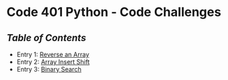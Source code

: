 # Code 401 Python - Code Challenges

## *Table of Contents*

- Entry 1: [Reverse an Array](https://bradley-hower.github.io/data-structures-and-algorithms-401/code-challenges/class-01)
- Entry 2: [Array Insert Shift](https://bradley-hower.github.io/data-structures-and-algorithms-401/code-challenges/class-02)
- Entry 3: [Binary Search](https://bradley-hower.github.io/data-structures-and-algorithms-401/code-challenges/class-03)